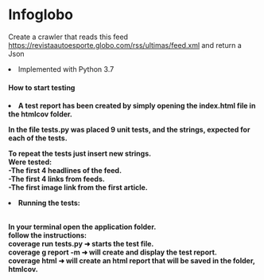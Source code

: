 <h1>Infoglobo</h1>

Create a crawler that reads this feed https://revistaautoesporte.globo.com/rss/ultimas/feed.xml and return a Json
<br>
<li>Implemented with Python 3.7

<h4>How to start testing<h4>
<li>A test report has been created by simply opening the index.html file in the htmlcov folder.<br>

In the file tests.py was placed 9 unit tests, and the strings, expected for each of the tests.<br>

To repeat the tests just insert new strings.<br>
Were tested:<br>
-The first 4 headlines of the feed.<br>
-The first 4 links from feeds.<br>
-The first image link from the first article.<br>


<li>Running the tests:<br><br>

In your terminal open the application folder.<br>
follow the instructions:<br>
coverage run tests.py &#10140; starts the test file.<br>
coverage g report -m &#10140; will create and display the test report.<br>
coverage html &#10140; will create an html report that will be saved in the folder, htmlcov.

